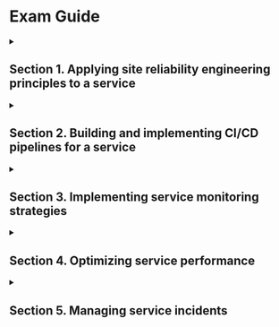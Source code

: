 # Exam Guide

<details><summary> <h2>Section 1. Applying site reliability engineering principles to a service</h2> </summary><blockquote>
    <details><summary><h3>1.1 Balance change, velocity, and reliability of the service:</h3></summary>
        1. Discover SLIs (e.g., availability, latency)
        2. Define SLOs and understand SLAs
        3. Agree to consequences of not meeting the error budget
        4. Construct feedback loops to decide what to build next
        5. Eliminate toil via automation
    </details>
    <details>
    <summary><h3>1.2 Manage service life cycle</h3></summary>
        1. Manage a service (e.g., introduce a new service, deploy, maintain, and retire it)
        2. Plan for capacity (e.g., quotas and limits management)
    </details>
    <details>
    <summary><h3>1.3 Ensure healthy communication and collaboration for operations</h3></summary>
        1. Prevent burnout (e.g., set up automation processes to prevent burnout)
        2. Foster a learning culture
        3. Foster a culture of blamelessness
    </details>
</details>

<details><summary> <h2>Section 2. Building and implementing CI/CD pipelines for a service</h2> </summary><blockquote>
    <details><summary> <h3>2.1 Design CI/CD pipelines:</h3> </summary>
        1. Creating and storing immutable artifacts with Artifact Registry
        2. Deployment strategies with Cloud Build and Spinnaker
        3. Deployment to hybrid and multicloud environments with Anthos, Spinnaker, and Kubernetes
        4. Artifact versioning strategy with Cloud Build and Artifact Registry
        5. CI/CD pipeline triggers with Cloud Source Repositories, external SCM, and Pub/Sub
        6. Testing a new version with Spinnaker
        7. Configuring deployment processes (e.g., approval flows)
    </details>
    <details>
    <summary><h3>2.2 Implement CI/CD pipelines</h3></summary>
        1. CI with Cloud Build
        2. CD with Cloud Build
        3. Open source tooling (e.g., Jenkins, Spinnaker, GitLab, Concourse)
        4. Auditing and tracing of deployments (e.g., CSR, Artifact Registry, Cloud Build, Cloud Audit Logs)
    </details>
    <details>
    <summary><h3>2.3 Manage configuration and secrets</h3></summary>
        1. Secure storage methods
        2. Secret rotation and config changes
    </details>
    <details>
    <summary><h3>2.4 Manage infrastructure as code</h3></summary>
        1. Terraform
        2. Infrastructure code versioning
        3. Make infrastructure changes safer
        4. Immutable architecture
    </details>
    <details>
    <summary><h3>2.5 Deploy CI/CD tooling</h3></summary>
        1. Centralized tools vs. multiple tools (single vs. multi-tenant)
        2. Security of CI/CD tooling
    </details>
    <details>
    <summary><h3>2.6 Manage different development environments (e.g., staging, production)</h3></summary>
        1. Decide on the number of environments and their purpose
        2. Create environments dynamically per feature branch with GKE
        3. Local development environments with Docker, Cloud Code, Skaffold
    </details>
    <details>
    <summary><h3>2.7 Secure the deployment pipeline</h3></summary>
        1. Vulnerability analysis with Artifact Registry
        2. Binary Authorization
        3. IAM policies per environment
    </details>
</details>

<details><summary><h2>Section 3. Implementing service monitoring strategies</h2> </summary><blockquote>
    <details><summary> <h3>3.1 Manage application logs:</h3> </summary>
        1. Collecting logs from Compute Engine, GKE with Cloud Logging, Fluentd
        2. Collecting third-party and structured logs with Cloud Logging, Fluentd
        3. Sending application logs directly to the Cloud Logging API
    </details>
    <details>
    <summary><h3>3.2 Manage application metrics with Cloud Monitoring</h3></summary>
        1. Collecting metrics from Compute Engine
        2. Collecting GKE/Kubernetes metrics
        3. Use Metrics Explorer for ad hoc metric analysis
    </details>
    <details>
    <summary>3.3 Manage Cloud Monitoring platform:</summary>
        1. Creating a monitoring dashboard
        2. Filtering and sharing dashboards
        3. Configure third-party alerting in Cloud Monitoring (e.g., PagerDuty, Slack)
        4. Define alerting policies based on SLIs with Cloud Monitoring
        5. Automate alerting policy definition with Terraform
        6. Implementing SLO monitoring and alerting with Cloud Monitoring
        7. Understand Cloud Monitoring integrations (e.g., Grafana, BigQuery)
        8. Using SIEM tools to analyze audit/flow logs (e.g., Splunk, Datadog)
        9. Design Cloud Monitoring metrics scopes
    </details>
    <details>
    <summary><h3>3.4 Manage Cloud Logging platform</h3></summary>
        1. Enabling data access logs (e.g., Cloud Audit Logs)
        2. Enabling VPC flow logs
        3. Viewing logs in the Google Cloud Console
        4. Using basic vs. advanced logging filters
        5. Implementing logs-based metrics
        6. Understanding the logging exclusion vs. logging export
        7. Selecting the options for logging export
        8. Implementing a project-level / org-level export
        9. Viewing export logs in Cloud Storage and BigQuery
        10. Sending logs to an external logging platform
    </details>
    <details>
    <summary><h3>3.5 Implement logging and monitoring access controls</h3></summary>
        1. Set ACL to restrict access to audit logs with IAM, Cloud Logging
        2. Set ACL to restrict export configuration with IAM, Cloud Logging
        3. Set ACL to allow metric writing for custom metrics with IAM, Cloud Monitoring
    </details>
</details>

<details><summary> <h2>Section 4. Optimizing service performance</h2> </summary><blockquote>
    <details><summary> <h3>4.1 Identify service performance issues:</h3> </summary>
        1. Evaluate and understand user impact
        2. Utilize Google Cloud’s operations suite to identify cloud resource utilization
        3. Utilize Cloud Trace and Cloud Profiler to profile performance characteristics
        4. Interpret service mesh telemetry
        5. Troubleshoot issues with the image/OS
        6. Troubleshoot network issues (e.g., VPC flow logs, firewall logs, latency, view network details)
    </details>
    <details>
    <summary><h3>4.2 Debug application code</h3></summary>
        1. Application instrumentation
        2. Cloud Debugger
        3. Cloud Logging
        4. Cloud Trace
        5. Debugging distributed applications
        6. App Engine local development server
        7. Error Reporting
        8. Cloud Profiler
    </details>
    <details>
    <summary><h3>4.3 Optimize resource utilization</h3></summary>
        1. Identify resource costs
        2. Identify resource utilization levels
        3. Develop plan to optimize areas of greatest cost or lowest utilization
        4. Manage preemptible VMs
        5. Utilize committed use discounts where appropriate
        6. TCO considerations (e.g., security, logging, networking)
        7. Consider network pricing
    </details>
</details>

<details><summary> <h2>Section 5. Managing service incidents</h2> </summary><blockquote>
    <details><summary> <h3>5.1 Coordinate roles and implement communication channels during a service incident:</h3> </summary>
        1. Define roles (incident commander, communication lead, operations lead)
        2. Handle requests for impact assessment
        3. Provide regular status updates, internal and external
        4. Record major changes in incident state (e.g., When mitigated? When is all clear?)
        5. Establish communications channels (e.g., email, IRC, Hangouts, Slack, phone)
        6. Scaling response team and delegation
        7. Avoid exhaustion / burnout
        8. Rotate / hand over roles
    </details>
    <details>
    <summary><h3>5.2 Investigate incident symptoms impacting users:</h3></summary>
        1. Identify probable causes of service failure
        2. Evaluate symptoms against probable causes; rank probability of cause based on observed
        3. Perform investigation to isolate most likely actual cause
        4. Identify alternatives to mitigate issue
    </details>
    <details>
    <summary><h3>5.3 Mitigate incident impact on users</h3></summary>
        1. Roll back release
        2. Drain / redirect traffic
        3. Turn off experiment
        4. Add capacity
    </details>
    <details>
    <summary><h3>5.4 Resolve issues with deployments (e.g., Cloud Build, Jenkins)</h3></summary>
        1. Code change / fix bug
        2. Verify fix
        3. Declare all-clear
    </details>
    <details>
    <summary><h3>5.5 Document issue in a postmortem</h3></summary>
        1. Document root causes
        2. Create and prioritize action items
        3. Communicate postmortem to stakeholders
    </details>   
</details>
